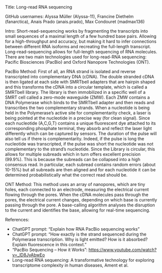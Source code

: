 Title: Long-read RNA sequencing

GitHub usernames: Alyssa Müller (Alyssa-11), Francine Diethelm (fanarctica), Anais Prado 
(anais.prado), Max Condouret (madmax136)


Intro: Short-read-sequencing works by fragmenting the transcripts into small sequences of a maximal length of a few hundred base pairs. Allowing for a high-throughput and accuracy, but making it hard to infer connections between different RNA isoforms and recreating the full-length transcript. Long-read-sequencing allows for full-length sequencing of RNA molecules. There are two main technologies used for long-read-RNA sequencing: Pacific Biosciences (PacBio)  and Oxford Nanopore Technologies (ONT).

PacBio Method: First of all, an RNA strand is isolated and reverse transcripted into complementary DNA (cDNA). The double stranded cDNA is then ligated at each side with SMRTbell adapters that are hairpin shaped and this transforms the cDNA into a circular template, which is called a SMRTbell library. The library is then immobilized in a specific well of a SMRT cell called a zero-mode waveguide (ZMW). Each ZMW contains a DNA Polymerase which binds to the SMRTbell adapter and then reads and transcribes the two complementary strands. When a nucleotide is being held in the Polymerase’s active site for complementarity check, a laser is being pointed at the nucleotide in a precise way (for clean signal). Since each nucleotide (A,C,G,T) contains a unique fluorescent dye attached to its corresponding phosphate terminal, they absorb and reflect the laser light differently which can be captured by sensors. The duration of the pulse will also tell us if there is complementarity. Indeed, if the pulse is long the nucleotide was transcripted, if the pulse was short the nucleotide was not complementary to the strand’s nucleotide.
Since the Library is circular, this allows for multiple subreads which in turn offers excellent precision (99.9%). This is because the subreads can be collapsed into a high consensus read. In particular, each subread contains random errors (about 10-15%) but all subreads are then aligned and for each nucleotide it can be determined probabilistically what the correct read should be.

ONT Method: This method uses an array of nanopores, which are tiny holes, each connected to an electrode, measuring the electrical current flowing through the pores. When the cDNA molecules pass through the pores, the electrical current changes, depending on which base is currently passing through the pore. A base-calling algorithm analyses the disruption to the current and identifies the base, allowing for real-time sequencing.

References:
- ChatGPT prompt: “Explain how RNA PacBio sequencing works”
- ChatGPT prompt: “How exactly is the strand sequenced during the Polymerase transcription. Why is light emitted? How is it absorbed? Explain fluorescence in this context.”
- “PacBio Sequencing – How it Works”: https://www.youtube.com/watch?v=_lD8JyAbwEo
- Long-read RNA sequencing: A transformative technology for exploring transcriptome complexity in human diseases, Ament et al.